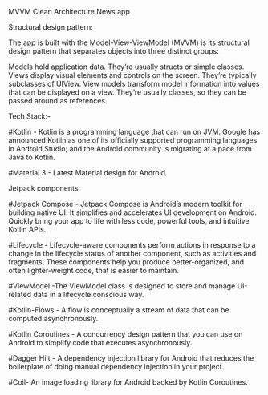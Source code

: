 MVVM Clean Architecture News app

Structural design pattern:

The app is built with the Model-View-ViewModel (MVVM) is its structural design pattern that separates objects into three distinct groups:

Models hold application data. They’re usually structs or simple classes.
Views display visual elements and controls on the screen. They’re typically subclasses of UIView.
View models transform model information into values that can be displayed on a view. They’re usually classes, so they can be passed around as references.

Tech Stack:-

#Kotlin - Kotlin is a programming language that can run on JVM. Google has announced Kotlin as one of its officially supported programming languages in Android Studio; and the Android community is migrating at a pace from Java to Kotlin.

#Material 3 - Latest Material design for Android.

Jetpack components:

#Jetpack Compose - Jetpack Compose is Android’s modern toolkit for building native UI. It simplifies and accelerates UI development on Android. Quickly bring your app to life with less code, powerful tools, and intuitive Kotlin APIs.

#Lifecycle - Lifecycle-aware components perform actions in response to a change in the lifecycle status of another component, such as activities and fragments. These components help you produce better-organized, and often lighter-weight code, that is easier to maintain.

#ViewModel -The ViewModel class is designed to store and manage UI-related data in a lifecycle conscious way.

#Kotlin-Flows - A flow is conceptually a stream of data that can be computed asynchronously.

#Kotlin Coroutines - A concurrency design pattern that you can use on Android to simplify code that executes asynchronously.

#Dagger Hilt - A dependency injection library for Android that reduces the boilerplate of doing manual dependency injection in your project.

#Coil- An image loading library for Android backed by Kotlin Coroutines.
